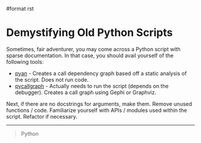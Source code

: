\#format rst

Demystifying Old Python Scripts
===============================

Sometimes, fair adventurer, you may come across a Python script with sparse documentation. In that case, you should avail yourself of the following tools:

-   [pyan](https://github.com/davidfraser/pyan) - Creates a call dependency graph based off a static analysis of the script. Does not run code.
-   [pycallgraph](http://pycallgraph.slowchop.com/en/master/) - Actually needs to run the script (depends on the debugger). Creates a call graph using Gephi or Graphviz.

Next, if there are no docstrings for arguments, make them. Remove unused functions / code. Familiarize yourself with APIs / modules used within the script. Refactor if necessary.

* * * * *

> Python
